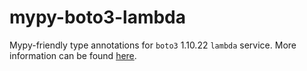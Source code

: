 # mypy-boto3-lambda

Mypy-friendly type annotations for `boto3` 1.10.22 `lambda` service.
More information can be found [here](https://github.com/vemel/mypy_boto3).